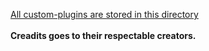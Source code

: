 <u>All custom-plugins are stored in this directory</u>
<br>
<br>
<b>Creadits goes to their respectable creators.</b>

